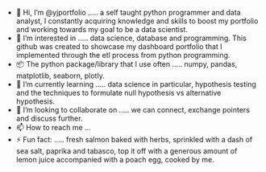 - 👋 Hi, I’m @yjportfolio ..... a self taught python programmer and data analyst, I constantly acquiring knowledge and skills to boost my portfolio and working towards my goal to be a data scientist.
- 👀 I’m interested in ..... data science, database and programming. This github was created to showcase my dashboard portfolio that I implemented through the etl process from python programming.
- 📦 The python package/library that I use often ..... numpy, pandas, matplotlib, seaborn, plotly.
- 🌱 I’m currently learning ..... data science in particular, hypothesis testing and the techniques to formulate null hypothesis vs alternative hypothesis.
- 💞️ I’m looking to collaborate on ..... we can connect, exchange pointers and discuss further.
- 📫 How to reach me ...
- ⚡ Fun fact: ..... fresh salmon baked with herbs, sprinkled with a dash of sea salt, paprika and tabasco, top it off with a generous amount of lemon juice accompanied with a poach egg, cooked by me. 

<!---
yjportfolio/yjportfolio is a ✨ special ✨ repository because its `README.md` (this file) appears on your GitHub profile.
You can click the Preview link to take a look at your changes.
--->
